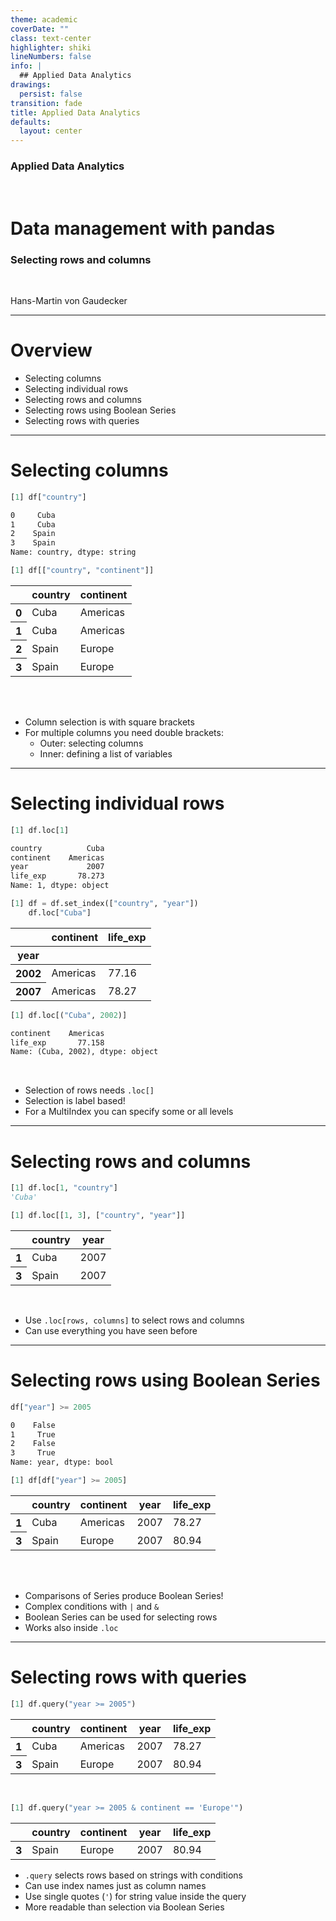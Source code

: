 ```yaml
---
theme: academic
coverDate: ""
class: text-center
highlighter: shiki
lineNumbers: false
info: |
  ## Applied Data Analytics
drawings:
  persist: false
transition: fade
title: Applied Data Analytics
defaults:
  layout: center
---
```


### Applied Data Analytics

<br>

# Data management with pandas

### Selecting rows and columns

<br>


Hans-Martin von Gaudecker

---

# Overview

- Selecting columns
- Selecting individual rows
- Selecting rows and columns
- Selecting rows using Boolean Series
- Selecting rows with queries

---

# Selecting columns


<div class="grid grid-cols-2 gap-12">
<div>

```python
[1] df["country"]
```
```txt
0     Cuba
1     Cuba
2    Spain
3    Spain
Name: country, dtype: string
```
```python
[1] df[["country", "continent"]]
```

<table>
  <thead>
    <tr>
      <th></th>
      <th>country</th>
      <th>continent</th>
    </tr>
  </thead>
  <tbody>
    <tr>
      <th>0</th>
      <td>Cuba</td>
      <td>Americas</td>
    </tr>
    <tr>
      <th>1</th>
      <td>Cuba</td>
      <td>Americas</td>
    </tr>
    <tr>
      <th>2</th>
      <td>Spain</td>
      <td>Europe</td>
    </tr>
    <tr>
      <th>3</th>
      <td>Spain</td>
      <td>Europe</td>
    </tr>
  </tbody>
</table>




</div>
<div>

<br/>
<br/>


- Column selection is with square brackets
- For multiple columns you need double brackets:
  - Outer: selecting columns
  - Inner: defining a list of variables


</div>
</div>


---

# Selecting individual rows


<div class="flex gap-12">
<div>

```python
[1] df.loc[1]
```
```txt
country          Cuba
continent    Americas
year             2007
life_exp       78.273
Name: 1, dtype: object
```
```python
[1] df = df.set_index(["country", "year"])
    df.loc["Cuba"]
```

<table>
  <thead>
    <tr>
      <th></th>
      <th>continent</th>
      <th>life_exp</th>
    </tr>
    <tr>
      <th>year</th>
      <th></th>
      <th></th>
    </tr>
  </thead>
  <tbody>
    <tr>
      <th>2002</th>
      <td>Americas</td>
      <td>77.16</td>
    </tr>
    <tr>
      <th>2007</th>
      <td>Americas</td>
      <td>78.27</td>
    </tr>
  </tbody>
</table>

</div>
<div>

```python
[1] df.loc[("Cuba", 2002)]
```
```txt
continent    Americas
life_exp       77.158
Name: (Cuba, 2002), dtype: object
```

<br/>

- Selection of rows needs `.loc[]`
- Selection is label based!
- For a MultiIndex you can specify some or all levels

</div>
</div>

---

# Selecting rows and columns


<div class="grid grid-cols-2 gap-4">
<div>

```python
[1] df.loc[1, "country"]
'Cuba'

[1] df.loc[[1, 3], ["country", "year"]]
```

<table>
  <thead>
    <tr>
      <th></th>
      <th>country</th>
      <th>year</th>
    </tr>
  </thead>
  <tbody>
    <tr>
      <th>1</th>
      <td>Cuba</td>
      <td>2007</td>
    </tr>
    <tr>
      <th>3</th>
      <td>Spain</td>
      <td>2007</td>
    </tr>
  </tbody>
</table>




</div>
<div>

<br/>

- Use `.loc[rows, columns]` to select rows and columns
- Can use everything you have seen before

</div>
</div>

---

# Selecting rows using Boolean Series

<div class="grid grid-cols-2 gap-4">
<div>

```python
df["year"] >= 2005
```
```txt
0    False
1     True
2    False
3     True
Name: year, dtype: bool
```
```python
[1] df[df["year"] >= 2005]
```

<table>
  <thead>
    <tr>
      <th></th>
      <th>country</th>
      <th>continent</th>
      <th>year</th>
      <th>life_exp</th>
    </tr>
  </thead>
  <tbody>
    <tr>
      <th>1</th>
      <td>Cuba</td>
      <td>Americas</td>
      <td>2007</td>
      <td>78.27</td>
    </tr>
    <tr>
      <th>3</th>
      <td>Spain</td>
      <td>Europe</td>
      <td>2007</td>
      <td>80.94</td>
    </tr>
  </tbody>
</table>



</div>
<div>

<br/>
<br/>

- Comparisons of Series produce Boolean Series!
- Complex conditions with `|` and `&`
- Boolean Series can be used for selecting rows
- Works also inside `.loc`


</div>
</div>

---

# Selecting rows with queries

<div class="flex gap-12">
<div>

```python
[1] df.query("year >= 2005")
```

<table>
  <thead>
    <tr>
      <th></th>
      <th>country</th>
      <th>continent</th>
      <th>year</th>
      <th>life_exp</th>
    </tr>
  </thead>
  <tbody>
    <tr>
      <th>1</th>
      <td>Cuba</td>
      <td>Americas</td>
      <td>2007</td>
      <td>78.27</td>
    </tr>
    <tr>
      <th>3</th>
      <td>Spain</td>
      <td>Europe</td>
      <td>2007</td>
      <td>80.94</td>
    </tr>
  </tbody>
</table>


<br/>


```python
[1] df.query("year >= 2005 & continent == 'Europe'")
```

<table>
  <thead>
    <tr>
      <th></th>
      <th>country</th>
      <th>continent</th>
      <th>year</th>
      <th>life_exp</th>
    </tr>
  </thead>
  <tbody>
    <tr>
      <th>3</th>
      <td>Spain</td>
      <td>Europe</td>
      <td>2007</td>
      <td>80.94</td>
    </tr>
  </tbody>
</table>

</div>
<div>

- `.query` selects rows based on strings with conditions
- Can use index names just as column names
- Use single quotes (`'`) for string value inside the query
- More readable than selection via Boolean Series

</div>
</div>
